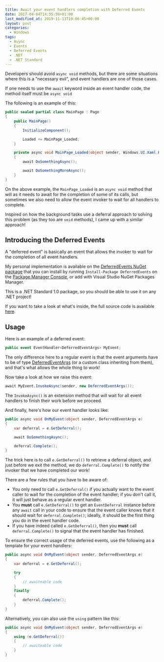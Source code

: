 ```yaml
---
title: Await your event handlers completion with Deferred Events
date: 2017-04-04T14:55:59+01:00
last_modified_at: 2019-11-13T19:06:45+00:00
layout: post
categories:
  - Windows
tags:
  - Async
  - Events
  - Deferred Events
  - .NET
  - .NET Standard
---
```


Developers should avoid `async void` methods, but there are some situations where this is a "necessary evil", and event handlers are one of those cases.

If one needs to use the `await` keyword inside an event handler code, the method itself must be `async void`

The following is an example of this:

```csharp
public sealed partial class MainPage : Page
{
    public MainPage()
    {
        InitializeComponent();

        Loaded += MainPage_Loaded;
    }

    private async void MainPage_Loaded(object sender, Windows.UI.Xaml.RoutedEventArgs e)
    {
        await DoSomethingAsync();

        await DoSomethingMoreAsync();
    }
}
```

On the above example, the `MainPage_Loaded` is an `async void` method that will as it needs to await for the completion of some of its calls, but sometimes we also need to allow the event invoker to wait for all handlers to complete.

Inspired on how the background tasks use a deferral approach to solving this problem (as they too are `void` methods), I came up with a similar approach!

## Introducing the Deferred Events

A "deferred event" is basically an event that allows the invoker to wait for the completion of all event handlers.

My personal implementation is available on the [DeferredEvents NuGet package](https://www.nuget.org/packages/DeferredEvents/) that you can install by running `Install-Package DeferredEvents` on the [Package Manager Console](https://docs.nuget.org/docs/start-here/using-the-package-manager-console), or add with Visual Studio NuGet Packages Manager.

This is a .NET Standard 1.0 package, so you should be able to use it on any .NET project!

If you want to take a look at what's inside, the full source code is available [here](https://github.com/PedroLamas/DeferredEvents).

## Usage

Here is an example of a deferred event:

```csharp
public event EventHandler<DeferredEventArgs> MyEvent;
```

The only difference here to a regular event is that the event arguments have to be of type [DeferredEventArgs](https://github.com/PedroLamas/DeferredEvents/blob/master/DeferredEvents/DeferredEventArgs.cs) (or a custom class inheriting from them), and that's what allows the whole thing to work!

Now take a look at how we raise this event:

```csharp
await MyEvent.InvokeAsync(sender, new DeferredEventArgs());
```

The `InvokeAsync()` is an extension method that will wait for all event handlers to finish their work before we proceed.

And finally, here's how our event handler looks like:

```csharp
public async void OnMyEvent(object sender, DeferredEventArgs e)
{
    var deferral = e.GetDeferral();

    await DoSomethingAsync();

    deferral.Complete();
}
```

The trick here is to call `e.GetDeferral()` to retrieve a deferral object, and just before we exit the method, we do `deferral.Complete()` to notify the invoker that we have completed our work!

There are a few rules that you have to be aware of:

- You only need to call `e.GetDeferral()` if you actually want to the event caller to wait for the completion of the event handler; if you don't call it, it will just behave as a regular event handler.
- You **must** call `e.GetDeferral()` to get an `EventDeferral` instance before any `await` call in your code to ensure that the event caller knows that it should wait for `deferral.Complete()`; ideally, it should be the first thing you do in the event handler code.
- If you have indeed called `e.GetDeferral()`, then you **must** call `deferral.Complete()` to signal that the event handler has finished.

To ensure the correct usage of the deferred events, use the following as a template for your event handlers:

```csharp
public async void OnMyEvent(object sender, DeferredEventArgs e)
{
    var deferral = e.GetDeferral();

    try
    {
        // awaiteable code
    }
    finally
    {
        deferral.Complete();
    }
}
```

Alternatively, you can also use the `using` pattern like this:

```csharp
public async void OnMyEvent(object sender, DeferredEventArgs e)
{
    using (e.GetDeferral())
    {
        // awaiteable code
    }
}
```
